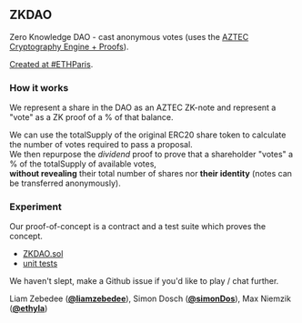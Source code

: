 ## ZKDAO
Zero Knowledge DAO - cast anonymous votes (uses the [AZTEC Cryptography Engine + Proofs](https://www.aztecprotocol.com/)).

[Created at #ETHParis](https://devpost.com/software/zkdao).

### How it works
We represent a share in the DAO as an AZTEC ZK-note and represent a "vote" as a ZK proof of a % of that balance.

We can use the totalSupply of the original ERC20 share token to calculate the number of votes required to pass a proposal.  
We then repurpose the *dividend* proof to prove that a shareholder "votes" a % of the totalSupply of available votes,  
**without revealing** their total number of shares nor **their identity** (notes can be transferred anonymously).

### Experiment
Our proof-of-concept is a contract and a test suite which proves the concept.

 - [ZKDAO.sol](https://github.com/simonDos/ZKDAO/blob/master/packages/protocol/contracts/votes/ZKDAO.sol)
 - [unit tests](https://github.com/simonDos/ZKDAO/blob/master/packages/protocol/test/AnomVoting/AnomVoting.js)

We haven't slept, make a Github issue if you'd like to play / chat further.

Liam Zebedee (**[@liamzebedee](https://github.com/liamzebedee)**), Simon Dosch (**[@simonDos](https://github.com/simonDos)**), Max Niemzik (**[@ethyla](https://github.com/ethyla)**)
